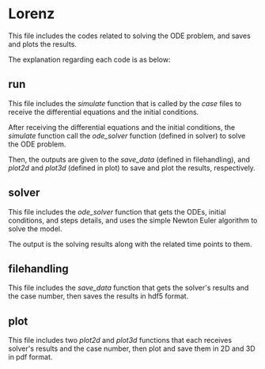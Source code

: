 # Lorenz

This file includes the codes related to solving the ODE problem, and saves and plots the results.

The explanation regarding each code is as below:

## run

This file includes the _simulate_ function that is called by the _case_ files to receive the differential equations and the initial conditions.

After receiving the differential equations and the initial conditions, the _simulate_ function call the _ode_solver_ function (defined in solver) to solve the ODE problem.

Then, the outputs are given to the _save_data_ (defined in filehandling), and _plot2d_ and _plot3d_ (defined in plot) to save and plot the results, respectively.

## solver

This file includes the _ode_solver_ function that gets the ODEs, initial conditions, and steps details, and uses the simple Newton Euler algorithm to solve the model. 

The output is the solving results along with the related time points to them.

## filehandling

This file includes the _save_data_ function that gets the solver's results and the case number, then saves the results in hdf5 format.

## plot

This file includes two _plot2d_ and _plot3d_ functions that each receives solver's results and the case number, then plot and save them in 2D and 3D in pdf format.
